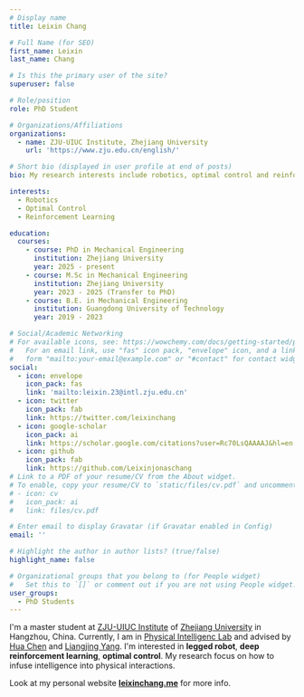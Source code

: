 ```yaml
---
# Display name
title: Leixin Chang

# Full Name (for SEO)
first_name: Leixin
last_name: Chang

# Is this the primary user of the site?
superuser: false

# Role/position
role: PhD Student

# Organizations/Affiliations
organizations:
  - name: ZJU-UIUC Institute, Zhejiang University
    url: 'https://www.zju.edu.cn/english/'

# Short bio (displayed in user profile at end of posts)
bio: My research interests include robotics, optimal control and reinforcement learning.

interests:
  - Robotics
  - Optimal Control
  - Reinforcement Learning

education:
  courses:
    - course: PhD in Mechanical Engineering
      institution: Zhejiang University
      year: 2025 - present
    - course: M.Sc in Mechanical Engineering
      institution: Zhejiang University
      year: 2023 - 2025 (Transfer to PhD)
    - course: B.E. in Mechanical Engineering
      institution: Guangdong University of Technology
      year: 2019 - 2023

# Social/Academic Networking
# For available icons, see: https://wowchemy.com/docs/getting-started/page-builder/#icons
#   For an email link, use "fas" icon pack, "envelope" icon, and a link in the
#   form "mailto:your-email@example.com" or "#contact" for contact widget.
social:
  - icon: envelope
    icon_pack: fas
    link: 'mailto:leixin.23@intl.zju.edu.cn'
  - icon: twitter
    icon_pack: fab
    link: https://twitter.com/leixinchang
  - icon: google-scholar
    icon_pack: ai
    link: https://scholar.google.com/citations?user=Rc70LsQAAAAJ&hl=en
  - icon: github
    icon_pack: fab
    link: https://github.com/Leixinjonaschang
# Link to a PDF of your resume/CV from the About widget.
# To enable, copy your resume/CV to `static/files/cv.pdf` and uncomment the lines below.
# - icon: cv
#   icon_pack: ai
#   link: files/cv.pdf

# Enter email to display Gravatar (if Gravatar enabled in Config)
email: ''

# Highlight the author in author lists? (true/false)
highlight_name: false

# Organizational groups that you belong to (for People widget)
#   Set this to `[]` or comment out if you are not using People widget.
user_groups:
  - PhD Students
---
```


I'm a master student at [ZJU-UIUC Institute](https://zjui.intl.zju.edu.cn/en) of [Zhejiang University](https://www.zju.edu.cn/english/) in Hangzhou, China. 
Currently, I am in [Physical Intelligenc Lab](https://physicalintelligence-lab.github.io/) and advised by [Hua Chen](https://zjui.intl.zju.edu.cn/en/team/teacherinfo/2461) and  [Liangjing Yang](https://person.zju.edu.cn/ylj). 
I'm interested in **legged robot**, **deep reinforcement learning**, **optimal control**. My research focus on how to infuse intelligence into physical interactions. 

Look at my personal website [**leixinchang.me**](https://leixinchang.me/) for more info.
